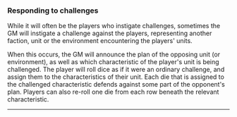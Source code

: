 ### Responding to challenges

While it will often be the players who instigate challenges, sometimes the GM will instigate a challenge against the players, representing another faction, unit or the environment encountering the players' units.

When this occurs, the GM will announce the plan of the opposing unit (or environment), as well as which characteristic of the player's unit is being challenged.  The player will roll dice as if it were an ordinary challenge, and assign them to the characteristics of their unit.  Each die that is assigned to the challenged characteristic defends against some part of the opponent's plan.  Players can also re-roll one die from each row beneath the relevant characteristic.

---


